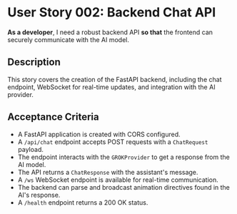 # User Story 002: Backend Chat API

**As a developer**, I need a robust backend API **so that** the frontend can securely communicate with the AI model.

## Description
This story covers the creation of the FastAPI backend, including the chat endpoint, WebSocket for real-time updates, and integration with the AI provider.

## Acceptance Criteria
- A FastAPI application is created with CORS configured.
- A `/api/chat` endpoint accepts POST requests with a `ChatRequest` payload.
- The endpoint interacts with the `GROKProvider` to get a response from the AI model.
- The API returns a `ChatResponse` with the assistant's message.
- A `/ws` WebSocket endpoint is available for real-time communication.
- The backend can parse and broadcast animation directives found in the AI's response.
- A `/health` endpoint returns a 200 OK status.
